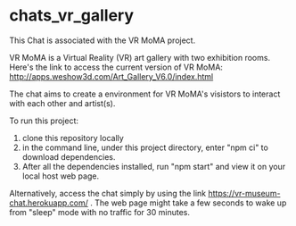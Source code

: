# chats_vr_gallery

This Chat is associated with the VR MoMA project. 

VR MoMA is a Virtual Reality (VR) art gallery with two exhibition rooms. Here's the link to access the current version of VR MoMA: http://apps.weshow3d.com/Art_Gallery_V6.0/index.html

The chat aims to create a environment for VR MoMA's visistors to interact with each other and artist(s).

To run this project:
1. clone this repository locally
2. in the command line, under this project directory, enter "npm ci" to download dependencies. 
3. After all the dependencies installed, run "npm start" and view it on your local host web page.

Alternatively, access the chat simply by using the link https://vr-museum-chat.herokuapp.com/ . The web page might take a few seconds to wake up from "sleep" mode with no traffic for 30 minutes.

